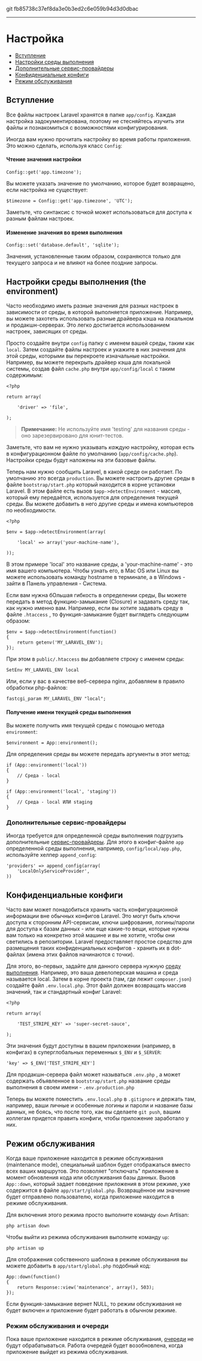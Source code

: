 git fb85738c37ef8da3e0b3ed2c6e059b94d3d0dbac

---

# Настройка

- [Вступление](#introduction)
- [Настройки среды выполнения](#environment-configuration)
- [Дополнительные сервис-провайдеры](#provider-configuration)
- [Конфиденциальные конфиги](#protecting-sensitive-configuration)
- [Режим обслуживания](#maintenance-mode)

<a name="introduction"></a>
## Вступление

Все файлы настроек Laravel хранятся в папке `app/config`. Каждая настройка задокументирована, поэтому не стесняйтесь изучить эти файлы и познакомиться с возможностями конфигурирования.

Иногда вам нужно прочитать настройку во время работы приложения. Это можно сделать, используя класс `Config`:

#### Чтение значения настройки

	Config::get('app.timezone');

Вы можете указать значение по умолчанию, которое будет возвращено, если настройка не существует:

	$timezone = Config::get('app.timezone', 'UTC');

Заметьте, что синтаксис с точкой может использоваться для доступа к разным файлам настроек.

#### Изменение значения во время выполнения

	Config::set('database.default', 'sqlite');

Значения, установленные таким образом, сохраняются только для текущего запроса и не влияют на более поздние запросы.

<a name="environment-configuration"></a>
## Настройки среды выполнения (the environment)

Часто необходимо иметь разные значения для разных настроек в зависимости от среды, в которой выполняется приложение. Например, вы можете захотеть использовать разные драйвера кэша на локальном и продакшн-серверах. Это легко достигается использованием настроек, зависящих от среды.

Просто создайте внутри `config` папку с именем вашей среды, таким как `local`. Затем создайте файлы настроек и укажите в них значения для этой среды, которыми вы перекроете изначальные настройки. Например, вы можете перекрыть драйвер кэша для локальной системы, создав файл `cache.php` внутри `app/config/local` с таким содержимым:

	<?php

	return array(

		'driver' => 'file',

	);

> **Примечание:** Не используйте имя 'testing' для названия среды - оно зарезервировано для юнит-тестов.

Заметьте, что вам не нужно указывать _каждую_ настройку, которая есть в конфигурационном файле по умолчанию (`app/config/cache.php`). Настройки среды будут наложены на эти базовые файлы.

Теперь нам нужно сообщить Laravel, в какой среде он работает. По умолчанию это всегда `production`. Вы можете настроить другие среды в файле `bootstrap/start.php` который находится в корне установки Laravel. В этом файле есть вызов `$app->detectEnvironment` - массив, который ему передаётся, используется для определения текущей среды. Вы можете добавить в него другие среды и имена компьютеров по необходимости.

    <?php

    $env = $app->detectEnvironment(array(

        'local' => array('your-machine-name'),

    ));

В этом примере 'local' это название среды, а 'your-machine-name' - это имя вашего компьютера. Чтобы узнать его, в Mac OS или Linux вы можете использовать команду hostname в терминале, а в Windows - зайти в Панель управления - Система.

Если вам нужна бОльшая гибкость в определении среды, Вы можете передать в метод функцию-замыкание (Сlosure) и задавать среду так, как нужно именно вам.
Например, если вы хотите задавать среду в файле `.htaccess` , то функция-замыкание будет выглядеть следующим образом:

	$env = $app->detectEnvironment(function()
	{
		return getenv('MY_LARAVEL_ENV');
	});

При этом в `public/.htaccess` вы добавляете строку с именем среды:
	
	SetEnv MY_LARAVEL_ENV local

Или, если у вас в качестве веб-сервера nginx, добавляем в правило обработки php-файлов:

	fastcgi_param MY_LARAVEL_ENV "local";	

#### Получение имени текущей среды выполнения

Вы можете получить имя текущей среды с помощью метода `environment`:

	$environment = App::environment();

Для определения среды вы можете передать аргументы в этот метод:

	if (App::environment('local'))
	{
		// Среда - local
	}

	if (App::environment('local', 'staging'))
	{
		// Среда - local ИЛИ staging
	}

<a name="provider-configuration"></a>
### Дополнительные сервис-провайдеры

Иногда требуется для определенной среды выполнения подгрузить дополнительные [сервис-провайдеры](/docs/4.1/ioc#service-providers). Для этого в конфиг-файле `app` определенной среды выполнения, например, `config/local/app.php`, используйте хелпер `append_config`:

	'providers' => append_config(array(
	    'LocalOnlyServiceProvider',
	)) 


<a name="protecting-sensitive-configuration"></a>
## Конфиденциальные конфиги

Часто вам может понадобиться хранить часть конфигурационной информации вне обычных конфигов Laravel. Это могут быть ключи доступа к сторонним API-сервисам, ключи шифрования, логины/пароли для доступа к базам данных - или еще какие-то вещи, которые нужны вам только на конкретно этой машине и вы не хотите, чтобы они светились в репозитории. Laravel предоставляет простое средство для размещения таких конфиденциальных конфигов - хранить их в dot-файлах (имена этих файлов начинаются с точки).

Для этого, во-первых, задайте для данного сервера нужную [среду выполнения](/docs/4.1/configuration#environment-configuration). Например, это ваша девелоперская машина и среда называется local. Затем в корне проекта (там, где лежит `composer.json`) создайте файл `.env.local.php`. Этот файл должен возвращать массив значений, так и стандартный конфиг Laravel:

	<?php

	return array(

		'TEST_STRIPE_KEY' => 'super-secret-sauce',

	);

Эти значения будут доступны в вашем приложении (например, в конфигах) в суперглобальных переменных `$_ENV` и `$_SERVER`:

	'key' => $_ENV['TEST_STRIPE_KEY']

Для продакшн-сервера файл может называться `.env.php` , а может содержать объявленное в `bootstrap/start.php` название среды выполнения в своем имени - `.env.production.php`

Теперь вы можете поместить `.env.local.php` в `.gitignore` и держать там, например, ваши личные и особенные логины и пароли и название базы данных, не боясь, что после того, как вы сделаете `git push`, вашим коллегам придется править конфиги, чтобы приложение заработало у них.

<a name="maintenance-mode"></a>
## Режим обслуживания

Когда ваше приложение находится в режиме обслуживания (maintenance mode), специальный шаблон будет отображаться вместо всех ваших маршрутов. Это позволяет "отключать" приложение в момент обновления кода или обслуживания базы данных. Вызов `App::down`, который задает поведение приложения в этом режиме, уже содержится в файле `app/start/global.php`. Возвращённое им значение будет отправлено пользователю, когда приложение находится в режиме обслуживания.

Для включения этого режима просто выполните команду `down` Artisan:

	php artisan down

Чтобы выйти из режима обслуживания выполните команду `up`:

	php artisan up

Для отображения собственного шаблона в режиме обслуживания вы можете добавить в `app/start/global.php` подобный код:

	App::down(function()
	{
		return Response::view('maintenance', array(), 503);
	});

Если функция-замыкание вернет NULL, то режим обслуживания не будет включен и приложение будет работать в обычном режиме.

### Режим обслуживания и очереди

Пока ваше приложение находится в режиме обслуживания, [очереди](/docs/4.1/queues) не будут обрабатываться. Работа очередей будет возобновлена, когда приложение выйдет из режима обслуживания.
